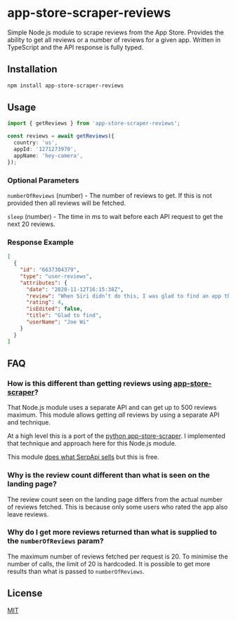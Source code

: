 # app-store-scraper-reviews

Simple Node.js module to scrape reviews from the App Store. Provides the ability to get all reviews or a number of reviews for a given app. Written in TypeScript and the API response is fully typed.

## Installation

```sh
npm install app-store-scraper-reviews
```

## Usage

```ts
import { getReviews } from 'app-store-scraper-reviews';

const reviews = await getReviews({
  country: 'us',
  appId: '1271273970',
  appName: 'hey-camera',
});
```

### Optional Parameters

`numberOfReviews` (number) - The number of reviews to get. If this is not provided then all reviews will be fetched.

`sleep` (number) - The time in ms to wait before each API request to get the next 20 reviews.

### Response Example

```json
[
  {
    "id": "6637304379",
    "type": "user-reviews",
    "attributes": {
      "date": "2020-11-12T16:15:38Z",
      "review": "When Siri didn’t do this, I was glad to find an app that would accomplish it and set up a Siri command to do it as well. \n\nJust wish I could use options like Portrait mode on my iPhone.",
      "rating": 4,
      "isEdited": false,
      "title": "Glad to find",
      "userName": "Joe Wi"
    }
  }
]
```

## FAQ

### How is this different than getting reviews using [app-store-scraper](https://github.com/facundoolano/app-store-scraper)?

That Node.js module uses a separate API and can get up to 500 reviews maximum. This module allows getting _all_ reviews by using a separate API and technique.

At a high level this is a port of the [python app-store-scraper](https://github.com/cowboy-bebug/app-store-scraper). I implemented that technique and approach here for this Node.js module.

This module [does what SerpApi sells](https://serpapi.com/blog/web-scraping-apple-app-store-product-info-and-reviews-with-nodejs/) but this is free.

### Why is the review count different than what is seen on the landing page?

The review count seen on the landing page differs from the actual number of reviews fetched. This is because only some users who rated the app also leave reviews.

### Why do I get more reviews returned than what is supplied to the `numberOfReviews` param?

The maximum number of reviews fetched per request is 20. To minimise the number of calls, the limit of 20 is hardcoded. It is possible to get more results than what is passed to `numberOfReviews`.

## License

[MIT](LICENSE.md)
